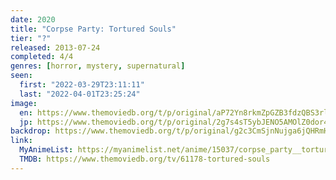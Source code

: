 ```yaml
---
date: 2020
title: "Corpse Party: Tortured Souls"
tier: "?"
released: 2013-07-24
completed: 4/4
genres: [horror, mystery, supernatural]
seen:
  first: "2022-03-29T23:11:11"
  last: "2022-04-01T23:25:24"
image:
  en: https://www.themoviedb.org/t/p/original/aP72Yn8rkmZpGZB3fdzQBS3rlr6.jpg
  jp: https://www.themoviedb.org/t/p/original/2g7s4sT5ybJENO5AMOlZ0dor4q.jpg
backdrop: https://www.themoviedb.org/t/p/original/g2c3CmSjnNujga6jQHRmH1CwFtH.jpg
link:
  MyAnimeList: https://myanimelist.net/anime/15037/corpse_party__tortured_souls_-_bougyakusareta_tamashii_no_jukyou
  TMDB: https://www.themoviedb.org/tv/61178-tortured-souls
---
```

